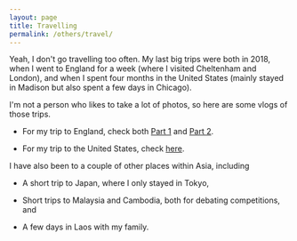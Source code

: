 ```yaml
---
layout: page
title: Travelling
permalink: /others/travel/
---
```


Yeah, I don't go travelling too often. My last big trips were both in 2018, when I went to England for a week (where I visited Cheltenham and London), and when I spent four months in the United States (mainly stayed in Madison but also spent a few days in Chicago).

I'm not a person who likes to take a lot of photos, so here are some vlogs of those trips.

- For my trip to England, check both <a href="https://www.youtube.com/watch?v=Rpz-YYi6sAI">Part 1</a> and <a href="https://www.youtube.com/watch?v=uOmm47_aglA">Part 2</a>.

- For my trip to the United States, check <a href="https://www.youtube.com/watch?v=OXO1hx2VwnE">here</a>.

I have also been to a couple of other places within Asia, including

- A short trip to Japan, where I only stayed in Tokyo,

- Short trips to Malaysia and Cambodia, both for debating competitions, and

- A few days in Laos with my family.
